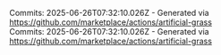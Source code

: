 Commits: 2025-06-26T07:32:10.026Z - Generated via https://github.com/marketplace/actions/artificial-grass
<br>
Commits: 2025-06-26T07:32:10.026Z - Generated via https://github.com/marketplace/actions/artificial-grass
<br>

